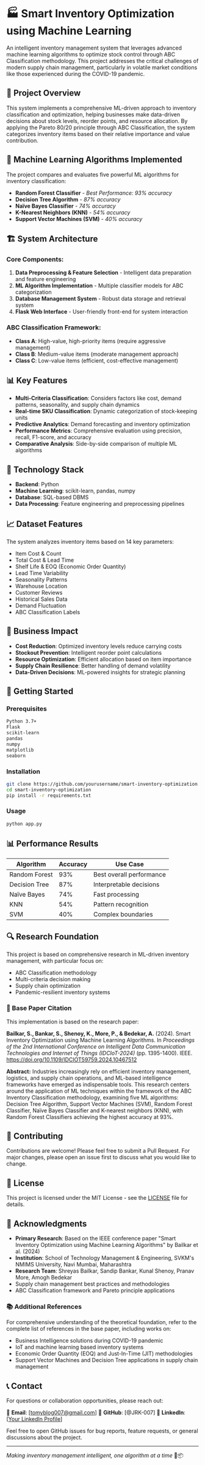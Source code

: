 # 🏭 Smart Inventory Optimization using Machine Learning

An intelligent inventory management system that leverages advanced machine learning algorithms to optimize stock control through ABC Classification methodology. This project addresses the critical challenges of modern supply chain management, particularly in volatile market conditions like those experienced during the COVID-19 pandemic.

## 🎯 Project Overview

This system implements a comprehensive ML-driven approach to inventory classification and optimization, helping businesses make data-driven decisions about stock levels, reorder points, and resource allocation. By applying the Pareto 80/20 principle through ABC Classification, the system categorizes inventory items based on their relative importance and value contribution.

## 🔬 Machine Learning Algorithms Implemented

The project compares and evaluates five powerful ML algorithms for inventory classification:

- **Random Forest Classifier** - *Best Performance: 93% accuracy*
- **Decision Tree Algorithm** - *87% accuracy*
- **Naïve Bayes Classifier** - *74% accuracy*
- **K-Nearest Neighbors (KNN)** - *54% accuracy*
- **Support Vector Machines (SVM)** - *40% accuracy*

## 🏗️ System Architecture

### Core Components:
1. **Data Preprocessing & Feature Selection** - Intelligent data preparation and feature engineering
2. **ML Algorithm Implementation** - Multiple classifier models for ABC categorization
3. **Database Management System** - Robust data storage and retrieval system
4. **Flask Web Interface** - User-friendly front-end for system interaction

### ABC Classification Framework:
- **Class A**: High-value, high-priority items (require aggressive management)
- **Class B**: Medium-value items (moderate management approach)
- **Class C**: Low-value items (efficient, cost-effective management)

## 📊 Key Features

- **Multi-Criteria Classification**: Considers factors like cost, demand patterns, seasonality, and supply chain dynamics
- **Real-time SKU Classification**: Dynamic categorization of stock-keeping units
- **Predictive Analytics**: Demand forecasting and inventory optimization
- **Performance Metrics**: Comprehensive evaluation using precision, recall, F1-score, and accuracy
- **Comparative Analysis**: Side-by-side comparison of multiple ML algorithms

## 🔧 Technology Stack

- **Backend**: Python
- **Machine Learning**: scikit-learn, pandas, numpy
- **Database**: SQL-based DBMS
- **Data Processing**: Feature engineering and preprocessing pipelines

## 📈 Dataset Features

The system analyzes inventory items based on 14 key parameters:
- Item Cost & Count
- Total Cost & Lead Time
- Shelf Life & EOQ (Economic Order Quantity)
- Lead Time Variability
- Seasonality Patterns
- Warehouse Location
- Customer Reviews
- Historical Sales Data
- Demand Fluctuation
- ABC Classification Labels

## 🎯 Business Impact

- **Cost Reduction**: Optimized inventory levels reduce carrying costs
- **Stockout Prevention**: Intelligent reorder point calculations
- **Resource Optimization**: Efficient allocation based on item importance
- **Supply Chain Resilience**: Better handling of demand volatility
- **Data-Driven Decisions**: ML-powered insights for strategic planning

## 🚀 Getting Started

### Prerequisites
```bash
Python 3.7+
Flask
scikit-learn
pandas
numpy
matplotlib
seaborn
```

### Installation
```bash
git clone https://github.com/yourusername/smart-inventory-optimization.git
cd smart-inventory-optimization
pip install -r requirements.txt
```

### Usage
```bash
python app.py
```

## 📊 Performance Results

| Algorithm | Accuracy | Use Case |
|-----------|----------|----------|
| Random Forest | 93% | Best overall performance |
| Decision Tree | 87% | Interpretable decisions |
| Naïve Bayes | 74% | Fast processing |
| KNN | 54% | Pattern recognition |
| SVM | 40% | Complex boundaries |

## 🔍 Research Foundation

This project is based on comprehensive research in ML-driven inventory management, with particular focus on:
- ABC Classification methodology
- Multi-criteria decision making
- Supply chain optimization
- Pandemic-resilient inventory systems

### 📄 Base Paper Citation

This implementation is based on the research paper:

**Bailkar, S., Bankar, S., Shenoy, K., More, P., & Bedekar, A.** (2024). Smart Inventory Optimization using Machine Learning Algorithms. In *Proceedings of the 2nd International Conference on Intelligent Data Communication Technologies and Internet of Things (IDCIoT-2024)* (pp. 1395-1400). IEEE. https://doi.org/10.1109/IDCIOT59759.2024.10467512

**Abstract:** Industries increasingly rely on efficient inventory management, logistics, and supply chain operations, and ML-based intelligence frameworks have emerged as indispensable tools. This research centers around the application of ML techniques within the framework of the ABC Inventory Classification methodology, examining five ML algorithms: Decision Tree Algorithm, Support Vector Machines (SVM), Random Forest Classifier, Naïve Bayes Classifier and K-nearest neighbors (KNN), with Random Forest Classifiers achieving the highest accuracy at 93%.

## 🤝 Contributing

Contributions are welcome! Please feel free to submit a Pull Request. For major changes, please open an issue first to discuss what you would like to change.

## 📝 License

This project is licensed under the MIT License - see the [LICENSE](LICENSE) file for details.

## 🙏 Acknowledgments

- **Primary Research**: Based on the IEEE conference paper "Smart Inventory Optimization using Machine Learning Algorithms" by Bailkar et al. (2024)
- **Institution**: School of Technology Management & Engineering, SVKM's NMIMS University, Navi Mumbai, Maharashtra
- **Research Team**: Shreyas Bailkar, Sandip Bankar, Kunal Shenoy, Pranav More, Amogh Bedekar
- Supply chain management best practices and methodologies
- ABC Classification framework and Pareto principle applications

### 📚 Additional References
For comprehensive understanding of the theoretical foundation, refer to the complete list of references in the base paper, including works on:
- Business Intelligence solutions during COVID-19 pandemic
- IoT and machine learning based inventory systems
- Economic Order Quantity (EOQ) and Just-In-Time (JIT) methodologies
- Support Vector Machines and Decision Tree applications in supply chain management

## 📞 Contact

For questions or collaboration opportunities, please reach out:

📧 **Email**: [tomyblog007@gmail.com]
🐙 **GitHub**: [@JRK-007]
💼 **LinkedIn**: [[Your LinkedIn Profile](https://www.linkedin.com/in/rahul-krishna-j/)]

Feel free to open GitHub issues for bug reports, feature requests, or general discussions about the project.

---

*Making inventory management intelligent, one algorithm at a time* 🤖📦
